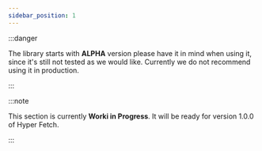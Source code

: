 ```yaml
---
sidebar_position: 1
---
```


:::danger

The library starts with **ALPHA** version please have it in mind when using it, since it's still not tested as we would
like. Currently we do not recommend using it in production.

:::

:::note

This section is currently **Worki in Progress**. It will be ready for version 1.0.0 of Hyper Fetch.

:::
